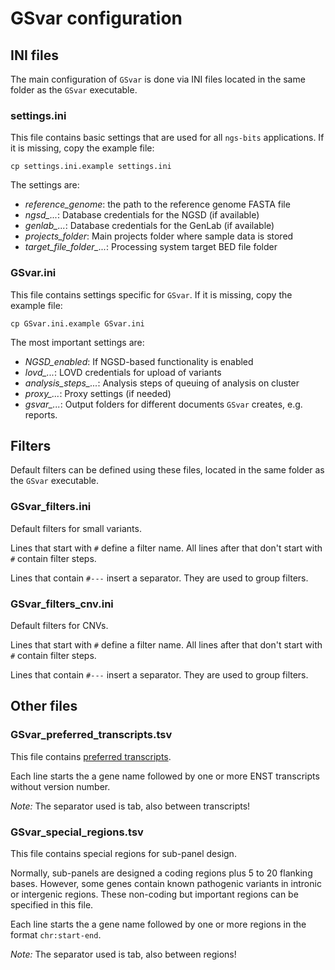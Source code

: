 # GSvar configuration

## INI files

The main configuration of `GSvar` is done via INI files located in the same folder as the `GSvar` executable.

### settings.ini

This file contains basic settings that are used for all `ngs-bits` applications. If it is missing, copy the example file:

`cp settings.ini.example settings.ini`

The settings are:

- *reference_genome*: the path to the reference genome FASTA file
- *ngsd\_...*: Database credentials for the NGSD (if available)
- *genlab\_...*: Database credentials for the GenLab (if available)
- *projects\_folder*: Main projects folder where sample data is stored
- *target\_file\_folder_...*: Processing system target BED file folder

### GSvar.ini

This file contains settings specific for `GSvar`. If it is missing, copy the example file:

`cp GSvar.ini.example GSvar.ini`

The most important settings are:

- *NGSD\_enabled*: If NGSD-based functionality is enabled
- *lovd\_...*: LOVD credentials for upload of variants
- *analysis\_steps\_...*: Analysis steps of queuing of analysis on cluster
- *proxy\_...*: Proxy settings (if needed)
- *gsvar\_...*: Output folders for different documents `GSvar` creates, e.g. reports.

## Filters

Default filters can be defined using these files, located in the same folder as the `GSvar` executable.

### GSvar\_filters.ini

Default filters for small variants.  

Lines that start with `#` define a filter name. All lines after that don't start with `#` contain filter steps.  

Lines that contain  `#---` insert a separator. They are used to group filters.

### GSvar\_filters\_cnv.ini

Default filters for CNVs.  

Lines that start with `#` define a filter name. All lines after that don't start with `#` contain filter steps.  

Lines that contain  `#---` insert a separator. They are used to group filters.

## Other files

### GSvar\_preferred\_transcripts.tsv

This file contains [preferred transcripts](preferred_transcripts.md).

Each line starts the a gene name followed by one or more ENST transcripts without version number.

*Note:* The separator used is tab, also between transcripts!

### GSvar\_special\_regions.tsv

This file contains special regions for sub-panel design.

Normally, sub-panels are designed a coding regions plus 5 to 20 flanking bases. However, some genes contain known pathogenic variants in intronic or intergenic regions. These non-coding but important regions can be specified in this file.

Each line starts the a gene name followed by one or more regions in the format `chr:start-end`.

*Note:* The separator used is tab, also between regions!
